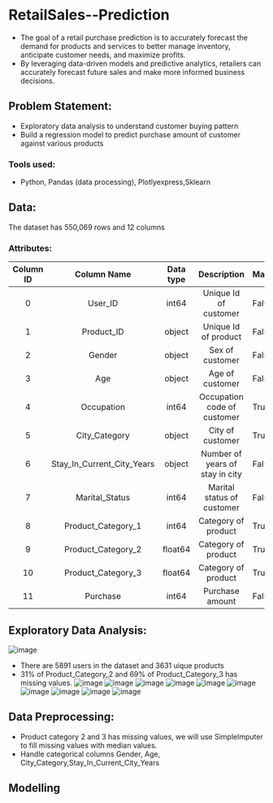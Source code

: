 # RetailSales--Prediction
- The goal of a retail purchase prediction is to accurately forecast the demand for products and services to better manage inventory, anticipate customer needs, and maximize profits. 
- By leveraging data-driven models and predictive analytics, retailers can accurately forecast future sales and make more informed business decisions.

## Problem Statement:
- Exploratory data analysis to understand customer buying pattern
- Build a regression model to predict purchase amount of customer against various products

### Tools used:
- Python, Pandas (data processing), Plotlyexpress,Sklearn

## Data:
The dataset has 550,069 rows and 12 columns
### Attributes:
| Column ID |         Column Name        | Data type |           Description           | Masked |
|:---------:|:--------------------------:|:---------:|:-------------------------------:|--------|
|     0     |           User_ID          |   int64   |      Unique Id of customer      | False  |
|     1     |         Product_ID         |   object  |       Unique Id of product      | False  |
|     2     |           Gender           |   object  |         Sex of customer         | False  |
|     3     |             Age            |   object  |         Age of customer         | False  |
|     4     |         Occupation         |   int64   |   Occupation code of customer   | True   |
|     5     |        City_Category       |   object  |         City of customer        | True   |
|     6     | Stay_In_Current_City_Years |   object  | Number of years of stay in city | False  |
|     7     |       Marital_Status       |   int64   |    Marital status of customer   | False  |
|     8     |     Product_Category_1     |   int64   |       Category of product       | True   |
|     9     |     Product_Category_2     |  float64  |       Category of product       | True   |
|     10    |     Product_Category_3     |  float64  |       Category of product       | True   |
|     11    |          Purchase          |   int64   |         Purchase amount         | False  |


## Exploratory Data Analysis:
![image](https://user-images.githubusercontent.com/103464406/218009404-3930913f-3c55-4b36-a7fd-b83e1bc80b04.png)
- There are 5891 users in the dataset and 3631 uique products
- 31% of Product_Category_2 and 69% of Product_Category_3 has missing values.
![image](https://user-images.githubusercontent.com/103464406/218009159-c83bd506-4ff6-4634-b1c7-e57f827911b1.png)
![image](https://user-images.githubusercontent.com/103464406/218009176-bbb80aad-c939-47aa-aee2-ec0632fccf2b.png)
![image](https://user-images.githubusercontent.com/103464406/218008941-34dc24c1-cc6c-4a11-8464-bcd4a7915ee2.png)
![image](https://user-images.githubusercontent.com/103464406/218008902-7e533e3d-dd7b-4e97-a5de-63caef13f217.png)
![image](https://user-images.githubusercontent.com/103464406/218008959-c5f25aec-b153-41f6-a832-096b54905dc1.png)
![image](https://user-images.githubusercontent.com/103464406/218008979-6911cf5c-b129-496c-a5c5-0259b3ea366b.png)
![image](https://user-images.githubusercontent.com/103464406/218009029-9221bf47-b53e-4b32-a36e-0ef054141ce1.png)
![image](https://user-images.githubusercontent.com/103464406/218009042-89c50ed4-cee5-4515-bfe1-124687d8eac7.png)
![image](https://user-images.githubusercontent.com/103464406/218009295-86f598f7-ed23-4b7d-a2a6-11f89aea1102.png)
![image](https://user-images.githubusercontent.com/103464406/218009337-43927dfc-6185-41c3-962d-3b76682ab88f.png)


## Data Preprocessing:
  - Product category 2 and 3 has missing values, we will use SimpleImputer to fill missing values with median values.
  - Handle categorical columns Gender, Age, City_Category,Stay_In_Current_City_Years
## Modelling
